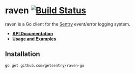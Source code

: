 # raven [![Build Status](https://travis-ci.org/getsentry/raven-go.png?branch=master)](https://travis-ci.org/getsentry/raven-go)

raven is a Go client for the [Sentry](https://github.com/getsentry/sentry)
event/error logging system.

- [**API Documentation**](https://godoc.org/github.com/getsentry/raven-go)
- [**Usage and Examples**](https://docs.getsentry.com/hosted/clients/go/)

## Installation

```text
go get github.com/getsentry/raven-go
```
